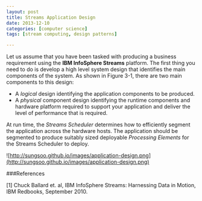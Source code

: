 ```yaml
---
layout: post
title: Streams Application Design
date: 2013-12-10
categories: [computer science]
tags: [stream computing, design patterns]

---
```


Let us assume that you have been tasked with producing a business requirement using the **IBM InfoSphere Streams** platform. The first thing you need to do is develop a high level system design that identifies the main components of the system.
As shown in Figure 3-1, there are two main components to this design: 

 
* A *logical* design identifying the application components to be produced.  
* A *physical* component design identifying the runtime components and hardware platform required to support your application and deliver the level of performance that is required.

 
At run time, the *Streams Scheduler* determines how to efficiently segment the application across the hardware hosts. The application should be segmented to produce suitably sized deployable *Processing Elements* for the Streams Scheduler to deploy. 

![http://sungsoo.github.io/images/application-design.png](http://sungsoo.github.io/images/application-design.png)


###References

[1] Chuck Ballard et. al, IBM InfoSphere Streams: Harnessing Data in Motion, IBM Redbooks, September 2010.
